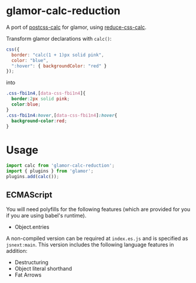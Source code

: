 # glamor-calc-reduction

A port of
[postcss-calc](https://github.com/postcss/postcss-calc)
for glamor, using
[reduce-css-calc](https://github.com/MoOx/reduce-css-calc).

Transform glamor declarations with `calc()`:

```javascript
css({
  border: "calc(1 + 1)px solid pink",
  color: "blue",
  ":hover": { backgroundColor: "red" }
});
```

into

```css
.css-fbi1n4,[data-css-fbi1n4]{
  border:2px solid pink;
  color:blue;
}
.css-fbi1n4:hover,[data-css-fbi1n4]:hover{
  background-color:red;
}
```

# Usage

```javascript
import calc from 'glamor-calc-reduction';
import { plugins } from 'glamor';
plugins.add(calc());
```

## ECMAScript

You will need polyfills for the following features (which are provided
for you if you are using babel's runtime).

* Object.entries

A non-compiled version can be required at `index.es.js` and is
specified as `jsnext:main`. This version includes the following
language features in addition:

* Destructuring
* Object literal shorthand
* Fat Arrows
